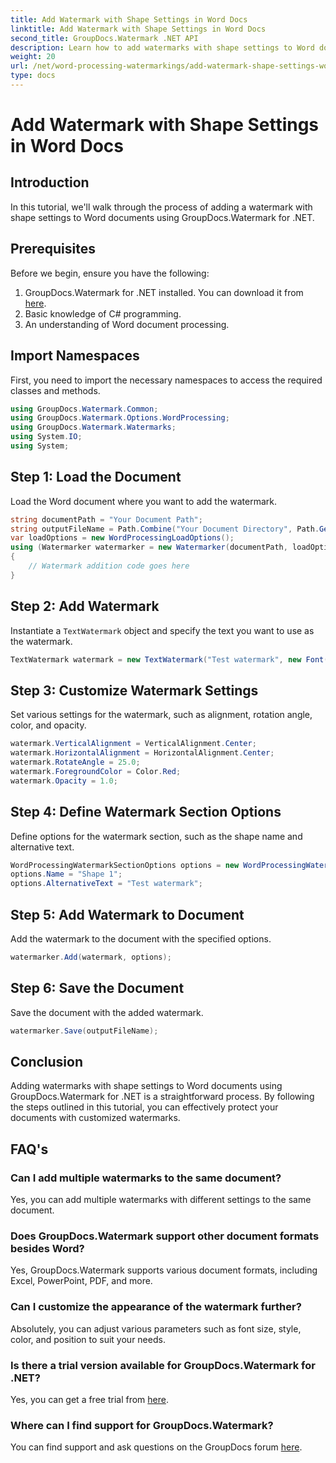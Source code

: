 ```yaml
---
title: Add Watermark with Shape Settings in Word Docs
linktitle: Add Watermark with Shape Settings in Word Docs
second_title: GroupDocs.Watermark .NET API
description: Learn how to add watermarks with shape settings to Word documents using GroupDocs.Watermark for .NET. Protect your documents effectively.
weight: 20
url: /net/word-processing-watermarkings/add-watermark-shape-settings-word-docs/
type: docs
---
```

# Add Watermark with Shape Settings in Word Docs

## Introduction
In this tutorial, we'll walk through the process of adding a watermark with shape settings to Word documents using GroupDocs.Watermark for .NET.
## Prerequisites
Before we begin, ensure you have the following:
1. GroupDocs.Watermark for .NET installed. You can download it from [here](https://releases.groupdocs.com/Watermark/net/).
2. Basic knowledge of C# programming.
3. An understanding of Word document processing.

## Import Namespaces
First, you need to import the necessary namespaces to access the required classes and methods.
```csharp
using GroupDocs.Watermark.Common;
using GroupDocs.Watermark.Options.WordProcessing;
using GroupDocs.Watermark.Watermarks;
using System.IO;
using System;
```
## Step 1: Load the Document
Load the Word document where you want to add the watermark.
```csharp
string documentPath = "Your Document Path";
string outputFileName = Path.Combine("Your Document Directory", Path.GetFileName(documentPath));
var loadOptions = new WordProcessingLoadOptions();
using (Watermarker watermarker = new Watermarker(documentPath, loadOptions))
{
    // Watermark addition code goes here
}
```
## Step 2: Add Watermark
Instantiate a `TextWatermark` object and specify the text you want to use as the watermark.
```csharp
TextWatermark watermark = new TextWatermark("Test watermark", new Font("Arial", 19));
```
## Step 3: Customize Watermark Settings
Set various settings for the watermark, such as alignment, rotation angle, color, and opacity.
```csharp
watermark.VerticalAlignment = VerticalAlignment.Center;
watermark.HorizontalAlignment = HorizontalAlignment.Center;
watermark.RotateAngle = 25.0;
watermark.ForegroundColor = Color.Red;
watermark.Opacity = 1.0;
```
## Step 4: Define Watermark Section Options
Define options for the watermark section, such as the shape name and alternative text.
```csharp
WordProcessingWatermarkSectionOptions options = new WordProcessingWatermarkSectionOptions();
options.Name = "Shape 1";
options.AlternativeText = "Test watermark";
```
## Step 5: Add Watermark to Document
Add the watermark to the document with the specified options.
```csharp
watermarker.Add(watermark, options);
```
## Step 6: Save the Document
Save the document with the added watermark.
```csharp
watermarker.Save(outputFileName);
```

## Conclusion
Adding watermarks with shape settings to Word documents using GroupDocs.Watermark for .NET is a straightforward process. By following the steps outlined in this tutorial, you can effectively protect your documents with customized watermarks.
## FAQ's
### Can I add multiple watermarks to the same document?
Yes, you can add multiple watermarks with different settings to the same document.
### Does GroupDocs.Watermark support other document formats besides Word?
Yes, GroupDocs.Watermark supports various document formats, including Excel, PowerPoint, PDF, and more.
### Can I customize the appearance of the watermark further?
Absolutely, you can adjust various parameters such as font size, style, color, and position to suit your needs.
### Is there a trial version available for GroupDocs.Watermark for .NET?
Yes, you can get a free trial from [here](https://releases.groupdocs.com/).
### Where can I find support for GroupDocs.Watermark?
You can find support and ask questions on the GroupDocs forum [here](https://forum.groupdocs.com/c/watermark/19).
